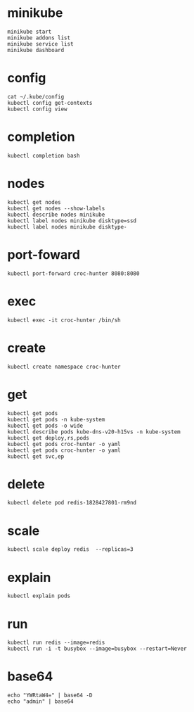 # minikube
```shell
minikube start
minikube addons list
minikube service list
minikube dashboard
```

# config
```shell
cat ~/.kube/config
kubectl config get-contexts
kubectl config view
```

# completion
```shell
kubectl completion bash
```

# nodes
```shell
kubectl get nodes
kubectl get nodes --show-labels
kubectl describe nodes minikube
kubectl label nodes minikube disktype=ssd
kubectl label nodes minikube disktype-
```
# port-foward
```shell
kubectl port-forward croc-hunter 8080:8080
```

# exec
```shell
kubectl exec -it croc-hunter /bin/sh
```

# create
```shell
kubectl create namespace croc-hunter
```

# get
```
kubectl get pods
kubectl get pods -n kube-system
kubectl get pods -o wide
kubectl describe pods kube-dns-v20-h15vs -n kube-system
kubectl get deploy,rs,pods
kubectl get pods croc-hunter -o yaml
kubectl get pods croc-hunter -o yaml
kubectl get svc,ep
```

# delete
```
kubectl delete pod redis-1828427801-rm9nd
```

# scale
```shell
kubectl scale deploy redis  --replicas=3
```

# explain
```
kubectl explain pods
```

# run
```
kubectl run redis --image=redis
kubectl run -i -t busybox --image=busybox --restart=Never
```

# base64
```shell
echo "YWRtaW4=" | base64 -D
echo "admin" | base64
```